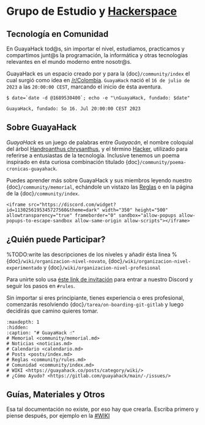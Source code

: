 
# Grupo de Estudio y [Hackerspace](https://en.wikipedia.org/wiki/Hackerspace)

## Tecnología en Comunidad

En GuayaHack tod@s, sin importar el nivel, estudiamos, practicamos y compartimos junt@s la programación, la informática y otras tecnologías relevantes en el mundo moderno entre nosotr@s.

GuayaHack es un espacio creado por y para la {doc}`/community/index` el cual surgió como idea en [/r/Colombia](https://www.reddit.com/r/Colombia/comments/151fkiz/con_una_prima_y_un_amigo_armaremos_un_grupo_de). `GuayaHack` nació el `16 de julio de 2023` a las `20:00:00 CEST`, marcando el inicio de ésta aventura. 

```console
$ date=`date -d @1689530400`; echo -e "\nGuayaHack, fundado: $date"

GuayaHack, fundado: So 16. Jul 20:00:00 CEST 2023
```

## Sobre GuayaHack

*GuayaHack* es un juego de palabras entre *Guayacán*, el nombre coloquial del árbol [Handroanthus chrysanthus](https://en.wikipedia.org/wiki/Handroanthus_chrysanthus), y el término [Hacker](https://es.wikipedia.org/wiki/Hacker), utilizado para referirse a entusiastas de la tecnología. Inclusive tenemos un poema inspirado en ésta curiosa combinación titulado {doc}`/community/poema-cronicas-guayahack`.

Puedes aprender más sobre GuayaHack y sus miembros leyendo nuestro {doc}`/community/memorial`, echándole un vistazo las [Reglas](community/rules.md) o en la página de la {doc}`/community/index`. 


```{div} discord-widget
<iframe src="https://discord.com/widget?id=1130256195345727560&theme=dark" width="350" height="500" allowtransparency="true" frameborder="0" sandbox="allow-popups allow-popups-to-escape-sandbox allow-same-origin allow-scripts"></iframe>
```

## ¿Quién puede Participar?

%TODO:write las descripciones de los niveles y añadir ésta linea
%{doc}`/wiki/organizacion-nivel-novato`, {doc}`/wiki/organizacion-nivel-experimentado` y {doc}`/wiki/organizacion-nivel-profesional`

Para unirte solo usa [éste link de invitación](https://discord.gg/trzuezGrZd) para entrar a nuestro Discord y seguir los pasos en `#rules`.

Sin importar si eres principiante, tienes experiencia o eres profesional, comenzarás resolviendo {doc}`/tarea/on-boarding-git-gitlab` y luego decidirás que camino quieres tomar.

```{toctree}
:maxdepth: 1
:hidden:
:caption: "# GuayaHack ☝️"
# Memorial <community/memorial.md>
# Noticias <noticias.md>
# Calendario <calendario.md>
# Posts <posts/index.md>
# Reglas <community/rules.md>
# Comunidad <community/index.md>
# WIKI <https://guayahack.co/posts/category/wiki/>
# ¿Cómo Ayudo? <https://gitlab.com/guayahack/main/-/issues/>
```

## Guías, Materiales y Otros

Esa tal documentación no existe, por eso hay que crearla. Escriba primero y piense después, por ejemplo en la [#WIKI](https://guayahack.co/posts/category/wiki/) 
